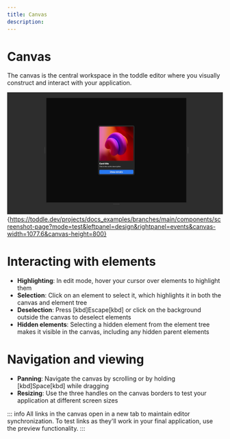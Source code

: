 ```yaml
---
title: Canvas
description:
---
```


# Canvas
The canvas is the central workspace in the toddle editor where you visually construct and interact with your application.

![Canvas|16/9](canvas.webp){https://toddle.dev/projects/docs_examples/branches/main/components/screenshot-page?mode=test&leftpanel=design&rightpanel=events&canvas-width=1077.6&canvas-height=800}

# Interacting with elements
- **Highlighting**: In edit mode, hover your cursor over elements to highlight them
- **Selection**: Click on an element to select it, which highlights it in both the canvas and element tree
- **Deselection**: Press [kbd]Escape[kbd] or click on the background outside the canvas to deselect elements
- **Hidden elements**: Selecting a hidden element from the element tree makes it visible in the canvas, including any hidden parent elements

# Navigation and viewing
- **Panning**: Navigate the canvas by scrolling or by holding [kbd]Space[kbd] while dragging
- **Resizing**: Use the three handles on the canvas borders to test your application at different screen sizes

::: info
All links in the canvas open in a new tab to maintain editor synchronization. To test links as they'll work in your final application, use the preview functionality.
:::